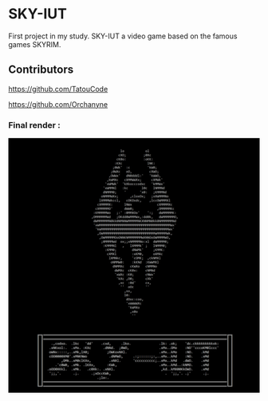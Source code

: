 # SKY-IUT

First project in my study. SKY-IUT a video game based on the famous games SKYRIM.

## Contributors

https://github.com/TatouCode

https://github.com/Orchanyne

### Final render :

![alt text](https://github.com/Orchanyne/SKY-IUT/blob/main/intro.png)

